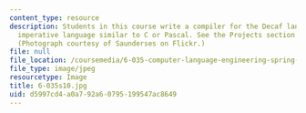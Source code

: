 ```yaml
---
content_type: resource
description: Students in this course write a compiler for the Decaf language, a simple
  imperative language similar to C or Pascal. See the Projects section for more information.
  (Photograph courtesy of Saunderses on Flickr.)
file: null
file_location: /coursemedia/6-035-computer-language-engineering-spring-2010/d5997cd4a0a792a60795199547ac8649_6-035s10.jpg
file_type: image/jpeg
resourcetype: Image
title: 6-035s10.jpg
uid: d5997cd4-a0a7-92a6-0795-199547ac8649
---
```

